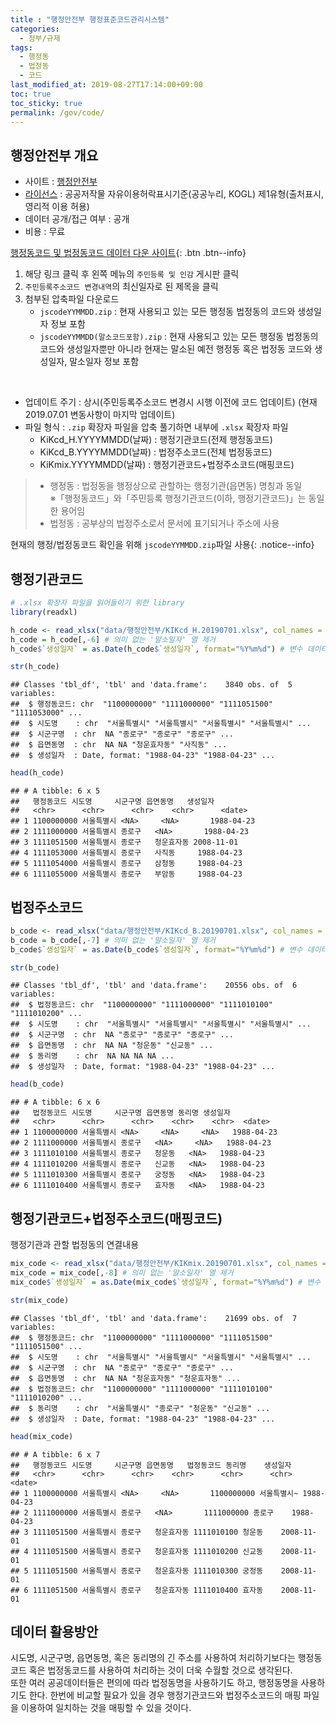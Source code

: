 ```yaml
---
title : "행정안전부 행정표준코드관리시스템"
categories: 
  - 정부/규제
tags:
  - 행정동
  - 법정동
  - 코드
last_modified_at: 2019-08-27T17:14:00+09:00
toc: true
toc_sticky: true
permalink: /gov/code/
---
```


## 행정안전부 개요

  - 사이트 : [행정안전부](https://www.mois.go.kr/frt/a01/frtMain.do)
  - [라이선스](https://www.mois.go.kr/frt/sub/a08/copyrightPolicy/screen.do)
    : 공공저작물 자유이용허락표시기준(공공누리, KOGL) 제1유형(출처표시, 영리적 이용 허용)
  - 데이터 공개/접근 여부 : 공개
  - 비용 : 무료

[행정동코드 및 법정동코드 데이터 다운
사이트](http://www.mois.go.kr/frt/bbs/type001/commonSelectBoardList.do?bbsId=BBSMSTR_000000000052){:
.btn .btn--info}

1.  해당 링크 클릭 후 왼쪽 메뉴의 `주민등록 및 인감` 게시판 클릭
2.  `주민등록주소코드 변경내역`의 최신일자로 된 제목을 클릭
3.  첨부된 압축파일 다운로드
      - `jscodeYYMMDD.zip` : 현재 사용되고 있는 모든 행정동 법정동의 코드와 생성일자 정보 포함
      - `jscodeYYMMDD(말소코드포함).zip` : 현재 사용되고 있는 모든 행정동 법정동의 코드와 생성일자뿐만
        아니라 현재는 말소된 예전 행정동 혹은 법정동 코드와 생성일자, 말소일자 정보 포함

<br>

  - 업데이트 주기 : 상시(주민등록주소코드 변경시 시행 이전에 코드 업데이트) (현재 2019.07.01 변동사항이 마지막
    업데이트)
  - 파일 형식 : `.zip` 확장자 파일을 압축 풀기하면 내부에 `.xlsx` 확장자 파일
      - KiKcd\_H.YYYYMMDD(날짜) : 행정기관코드(전제 행정동코드)
      - KiKcd\_B.YYYYMMDD(날짜) : 법정주소코드(전체 법정동코드)
      - KiKmix.YYYYMMDD(날짜) : 행정기관코드+법정주소코드(매핑코드)

>   - 행정동 : 법정동을 행정상으로 관할하는 행정기관(읍면동) 명칭과 동일 <br> ※「행정동코드」와「주민등록
>     행정기관코드(이하, 행정기관코드)」는 동일한 용어임
>   - 법정동 : 공부상의 법정주소로서 문서에 표기되거나 주소에 사용

현재의 행정/법정동코드 확인을 위해 `jscodeYYMMDD.zip`파일 사용{: .notice--info}

## 행정기관코드

``` r
# .xlsx 확장자 파일을 읽어들이기 위한 library
library(readxl)
```

``` r
h_code <- read_xlsx("data/행정안전부/KIKcd_H.20190701.xlsx", col_names = TRUE)
h_code = h_code[,-6] # 의미 없는 '말소일자' 열 제거
h_code$`생성일자` = as.Date(h_code$`생성일자`, format="%Y%m%d") # 변수 데이터타입 변경

str(h_code)
```

    ## Classes 'tbl_df', 'tbl' and 'data.frame':    3840 obs. of  5 variables:
    ##  $ 행정동코드: chr  "1100000000" "1111000000" "1111051500" "1111053000" ...
    ##  $ 시도명    : chr  "서울특별시" "서울특별시" "서울특별시" "서울특별시" ...
    ##  $ 시군구명  : chr  NA "종로구" "종로구" "종로구" ...
    ##  $ 읍면동명  : chr  NA NA "청운효자동" "사직동" ...
    ##  $ 생성일자  : Date, format: "1988-04-23" "1988-04-23" ...

``` r
head(h_code)
```

    ## # A tibble: 6 x 5
    ##   행정동코드 시도명     시군구명 읍면동명   생성일자  
    ##   <chr>      <chr>      <chr>    <chr>      <date>    
    ## 1 1100000000 서울특별시 <NA>     <NA>       1988-04-23
    ## 2 1111000000 서울특별시 종로구   <NA>       1988-04-23
    ## 3 1111051500 서울특별시 종로구   청운효자동 2008-11-01
    ## 4 1111053000 서울특별시 종로구   사직동     1988-04-23
    ## 5 1111054000 서울특별시 종로구   삼청동     1988-04-23
    ## 6 1111055000 서울특별시 종로구   부암동     1988-04-23

## 법정주소코드

``` r
b_code <- read_xlsx("data/행정안전부/KIKcd_B.20190701.xlsx", col_names = TRUE)
b_code = b_code[,-7] # 의미 없는 '말소일자' 열 제거
b_code$`생성일자` = as.Date(b_code$`생성일자`, format="%Y%m%d") # 변수 데이터타입 변경

str(b_code)
```

    ## Classes 'tbl_df', 'tbl' and 'data.frame':    20556 obs. of  6 variables:
    ##  $ 법정동코드: chr  "1100000000" "1111000000" "1111010100" "1111010200" ...
    ##  $ 시도명    : chr  "서울특별시" "서울특별시" "서울특별시" "서울특별시" ...
    ##  $ 시군구명  : chr  NA "종로구" "종로구" "종로구" ...
    ##  $ 읍면동명  : chr  NA NA "청운동" "신교동" ...
    ##  $ 동리명    : chr  NA NA NA NA ...
    ##  $ 생성일자  : Date, format: "1988-04-23" "1988-04-23" ...

``` r
head(b_code)
```

    ## # A tibble: 6 x 6
    ##   법정동코드 시도명     시군구명 읍면동명 동리명 생성일자  
    ##   <chr>      <chr>      <chr>    <chr>    <chr>  <date>    
    ## 1 1100000000 서울특별시 <NA>     <NA>     <NA>   1988-04-23
    ## 2 1111000000 서울특별시 종로구   <NA>     <NA>   1988-04-23
    ## 3 1111010100 서울특별시 종로구   청운동   <NA>   1988-04-23
    ## 4 1111010200 서울특별시 종로구   신교동   <NA>   1988-04-23
    ## 5 1111010300 서울특별시 종로구   궁정동   <NA>   1988-04-23
    ## 6 1111010400 서울특별시 종로구   효자동   <NA>   1988-04-23

## 행정기관코드+법정주소코드(매핑코드)

행정기관과 관할 법정동의 연결내용

``` r
mix_code <- read_xlsx("data/행정안전부/KIKmix.20190701.xlsx", col_names = TRUE)
mix_code = mix_code[,-8] # 의미 없는 '말소일자' 열 제거
mix_code$`생성일자` = as.Date(mix_code$`생성일자`, format="%Y%m%d") # 변수 데이터타입 변경

str(mix_code)
```

    ## Classes 'tbl_df', 'tbl' and 'data.frame':    21699 obs. of  7 variables:
    ##  $ 행정동코드: chr  "1100000000" "1111000000" "1111051500" "1111051500" ...
    ##  $ 시도명    : chr  "서울특별시" "서울특별시" "서울특별시" "서울특별시" ...
    ##  $ 시군구명  : chr  NA "종로구" "종로구" "종로구" ...
    ##  $ 읍면동명  : chr  NA NA "청운효자동" "청운효자동" ...
    ##  $ 법정동코드: chr  "1100000000" "1111000000" "1111010100" "1111010200" ...
    ##  $ 동리명    : chr  "서울특별시" "종로구" "청운동" "신교동" ...
    ##  $ 생성일자  : Date, format: "1988-04-23" "1988-04-23" ...

``` r
head(mix_code)
```

    ## # A tibble: 6 x 7
    ##   행정동코드 시도명     시군구명 읍면동명   법정동코드 동리명    생성일자  
    ##   <chr>      <chr>      <chr>    <chr>      <chr>      <chr>     <date>    
    ## 1 1100000000 서울특별시 <NA>     <NA>       1100000000 서울특별시~ 1988-04-23
    ## 2 1111000000 서울특별시 종로구   <NA>       1111000000 종로구    1988-04-23
    ## 3 1111051500 서울특별시 종로구   청운효자동 1111010100 청운동    2008-11-01
    ## 4 1111051500 서울특별시 종로구   청운효자동 1111010200 신교동    2008-11-01
    ## 5 1111051500 서울특별시 종로구   청운효자동 1111010300 궁정동    2008-11-01
    ## 6 1111051500 서울특별시 종로구   청운효자동 1111010400 효자동    2008-11-01

## 데이터 활용방안

시도명, 시군구명, 읍면동명, 혹은 동리명의 긴 주소를 사용하여 처리하기보다는 행정동코드 혹은 법정동코드를 사용하여 처리하는 것이
더욱 수월할 것으로 생각된다. <br> 또한 여러 공공데이터들은 편의에 따라 법정동명을 사용하기도 하고, 행정동명을 사용하기도
한다. 한번에 비교할 필요가 있을 경우 행정기관코드와 법정주소코드의 매핑 파일을 이용하여 일치하는 것을 매핑할 수 있을
것이다.
